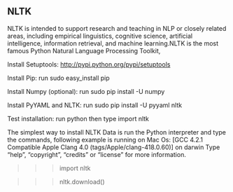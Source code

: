 ## NLTK
NLTK is intended to support research and teaching in NLP or closely related areas, including empirical linguistics, cognitive science, artificial intelligence, information retrieval, and machine learning.NLTK is the most famous Python Natural Language Processing Toolkit,


Install Setuptools: http://pypi.python.org/pypi/setuptools

Install Pip: run sudo easy_install pip

Install Numpy (optional): run sudo pip install -U numpy

Install PyYAML and NLTK: run sudo pip install -U pyyaml nltk

Test installation: run python then type import nltk


The simplest way to install NLTK Data is run the Python interpreter and type the commands, following example is running on Mac Os:
[GCC 4.2.1 Compatible Apple Clang 4.0 (tags/Apple/clang-418.0.60)] on darwin
Type “help”, “copyright”, “credits” or “license” for more information.
>>> import nltk

>>> nltk.download()







